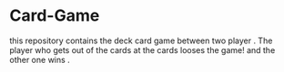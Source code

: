 # Card-Game
this repository contains the deck card game between two player . The player who gets out of the cards at the cards looses the game! and the other one wins .
